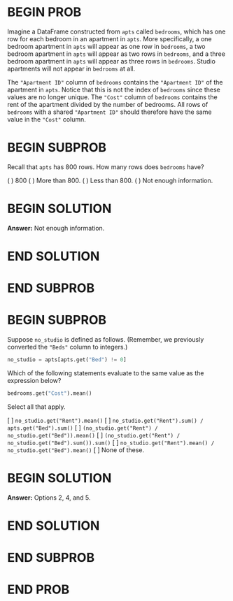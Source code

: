 # BEGIN PROB

Imagine a DataFrame constructed from `apts` called `bedrooms`, which has one row for each bedroom in an apartment in `apts`. More specifically, a one bedroom apartment in `apts` will appear as one row in `bedrooms`, a two bedroom apartment in `apts` will appear as two rows in `bedrooms`, and a three bedroom apartment in `apts` will appear as three rows in `bedrooms`. Studio apartments will not appear in `bedrooms` at all.

The `"Apartment ID"` column of `bedrooms` contains the `"Apartment ID"` of the apartment in `apts`. Notice that this is not the index of `bedrooms` since these values are no longer unique. The `"Cost"` column of `bedrooms` contains the rent of the apartment divided by the number of bedrooms. All rows of `bedrooms` with a shared `"Apartment ID"` should therefore have the same value in the `"Cost"` column.

# BEGIN SUBPROB

Recall that `apts` has 800 rows. How many rows does `bedrooms` have?

( ) 800
( ) More than 800.
( ) Less than 800.
( ) Not enough information.

# BEGIN SOLUTION

**Answer:** Not enough information.

# END SOLUTION

# END SUBPROB

# BEGIN SUBPROB

Suppose `no_studio` is defined as follows. (Remember, we previously converted the `"Beds"` column to integers.)

```py
no_studio = apts[apts.get("Bed") != 0]
```

Which of the following statements evaluate to the same value as the expression below?

```py
bedrooms.get("Cost").mean()
```

Select all that apply.

[ ] `no_studio.get("Rent").mean()`
[ ] `no_studio.get("Rent").sum() / apts.get("Bed").sum()`
[ ] `(no_studio.get("Rent") / no_studio.get("Bed")).mean()`
[ ] `(no_studio.get("Rent") / no_studio.get("Bed").sum()).sum()`
[ ] `no_studio.get("Rent").mean() / no_studio.get("Bed").mean()`
[ ] None of these.

# BEGIN SOLUTION

**Answer:** Options 2, 4, and 5.

# END SOLUTION

# END SUBPROB

# END PROB
